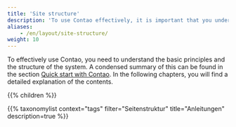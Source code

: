 ```yaml
---
title: 'Site structure'
description: 'To use Contao effectively, it is important that you understand the basic principles and the structure of the system.'
aliases:
    - /en/layout/site-structure/
weight: 10
---
```


To effectively use Contao, you need to understand the basic principles and the structure of the system. A condensed summary of this can be found in the section [Quick start with Contao](/en/introduction/contao-quickstart/). In the following chapters, you will find a detailed explanation of the contents.

{{% children %}}

{{% taxonomylist context="tags" filter="Seitenstruktur" title="Anleitungen" description=true %}}
